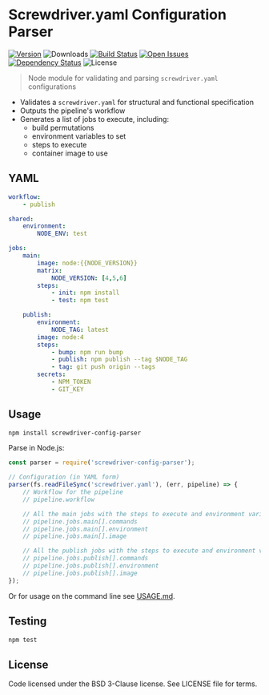 # Screwdriver.yaml Configuration Parser
[![Version][npm-image]][npm-url] ![Downloads][downloads-image] [![Build Status][wercker-image]][wercker-url] [![Open Issues][issues-image]][issues-url] [![Dependency Status][daviddm-image]][daviddm-url] ![License][license-image]

> Node module for validating and parsing `screwdriver.yaml` configurations

 - Validates a `screwdriver.yaml` for structural and functional specification
 - Outputs the pipeline's workflow
 - Generates a list of jobs to execute, including:
     - build permutations
     - environment variables to set
     - steps to execute
     - container image to use

## YAML

```yaml
workflow:
    - publish

shared:
    environment:
        NODE_ENV: test

jobs:
    main:
        image: node:{{NODE_VERSION}}
        matrix:
            NODE_VERSION: [4,5,6]
        steps:
            - init: npm install
            - test: npm test

    publish:
        environment:
            NODE_TAG: latest
        image: node:4
        steps:
            - bump: npm run bump
            - publish: npm publish --tag $NODE_TAG
            - tag: git push origin --tags
        secrets:
            - NPM_TOKEN
            - GIT_KEY
```

## Usage

```bash
npm install screwdriver-config-parser
```

Parse in Node.js:

```javascript
const parser = require('screwdriver-config-parser');

// Configuration (in YAML form)
parser(fs.readFileSync('screwdriver.yaml'), (err, pipeline) => {
    // Workflow for the pipeline
    // pipeline.workflow

    // All the main jobs with the steps to execute and environment variables to set
    // pipeline.jobs.main[].commands
    // pipeline.jobs.main[].environment
    // pipeline.jobs.main[].image

    // All the publish jobs with the steps to execute and environment variables to set
    // pipeline.jobs.publish[].commands
    // pipeline.jobs.publish[].environment
    // pipeline.jobs.publish[].image
});
```

Or for usage on the command line see [USAGE.md](./USAGE.md).

## Testing

```bash
npm test
```

## License

Code licensed under the BSD 3-Clause license. See LICENSE file for terms.

[npm-image]: https://img.shields.io/npm/v/screwdriver-config-parser.svg
[npm-url]: https://npmjs.org/package/screwdriver-config-parser
[downloads-image]: https://img.shields.io/npm/dt/screwdriver-config-parser.svg
[license-image]: https://img.shields.io/npm/l/screwdriver-config-parser.svg
[issues-image]: https://img.shields.io/github/issues/screwdriver-cd/config-parser.svg
[issues-url]: https://github.com/screwdriver-cd/config-parser/issues
[wercker-image]: https://app.wercker.com/status/1a0ecd0b5c31c377926531a27fe2e4dc
[wercker-url]: https://app.wercker.com/project/bykey/1a0ecd0b5c31c377926531a27fe2e4dc
[daviddm-image]: https://david-dm.org/screwdriver-cd/config-parser.svg?theme=shields.io
[daviddm-url]: https://david-dm.org/screwdriver-cd/config-parser

